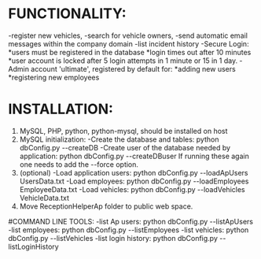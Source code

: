 # FUNCTIONALITY:
-register new vehicles, 
-search for vehicle owners, 
-send automatic email messages within the company domain
-list incident history
-Secure Login:
*users must be registered in the database
*login times out after 10 minutes
*user account is locked after 5 login attempts in 1 minute or 15 in 1 day.
-Admin account 'ultimate', registered by default for:
*adding new users
*registering new employees 

# INSTALLATION:
1) MySQL, PHP, python, python-mysql, should be installed on host
2) MySQL initialization:
-Create the database and tables:
python dbConfig.py --createDB
-Create user of the database needed by application:
python dbConfig.py --createDBuser
If running these again one needs to add the --force option.
3) (optional) 
-Load application users:
python dbConfig.py --loadApUsers UsersData.txt
-Load employees:
python dbConfig.py --loadEmployees EmployeeData.txt 
-Load vehicles:
python dbConfig.py --loadVehicles VehicleData.txt
3) Move ReceptionHelperAp folder to public web space.


#COMMAND LINE TOOLS:
-list Ap users:
python dbConfig.py --listApUsers
-list employees:
python dbConfig.py --listEmployees
-list vehicles:
python dbConfig.py --listVehicles
-list login history:
python dbConfig.py --listLoginHistory




